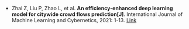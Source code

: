 * Zhai Z, Liu P, Zhao L, et al. <b>An efficiency-enhanced deep learning model for citywide crowd flows prediction[J]</b>. International Journal of Machine Learning and Cybernetics, 2021: 1-13. [Link](https://link.springer.com/article/10.1007/s13042-021-01282-z)